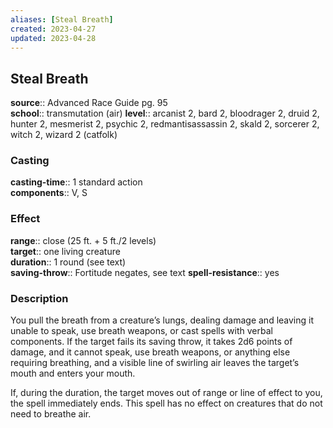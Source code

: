 ```yaml
---
aliases: [Steal Breath]
created: 2023-04-27
updated: 2023-04-28
---
```


## Steal Breath

**source**:: Advanced Race Guide pg. 95  
**school**:: transmutation (air)
**level**:: arcanist 2, bard 2, bloodrager 2, druid 2, hunter 2, mesmerist 2, psychic 2, redmantisassassin 2, skald 2, sorcerer 2, witch 2, wizard 2 (catfolk)

### Casting

**casting-time**:: 1 standard action  
**components**:: V, S

### Effect

**range**:: close (25 ft. + 5 ft./2 levels)  
**target**:: one living creature  
**duration**:: 1 round (see text)  
**saving-throw**:: Fortitude negates, see text
**spell-resistance**:: yes

### Description

You pull the breath from a creature’s lungs, dealing damage and leaving it unable to speak, use breath weapons, or cast spells with verbal components. If the target fails its saving throw, it takes 2d6 points of damage, and it cannot speak, use breath weapons, or anything else requiring breathing, and a visible line of swirling air leaves the target’s mouth and enters your mouth.  
  
If, during the duration, the target moves out of range or line of effect to you, the spell immediately ends. This spell has no effect on creatures that do not need to breathe air.
